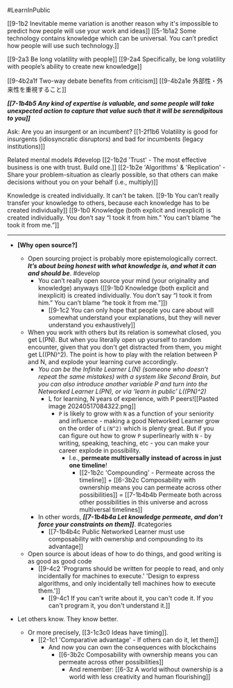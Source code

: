 #LearnInPublic 

[[9-1b2 Inevitable meme variation is another reason why it's impossible to predict how people will use your work and ideas]]
[[5-1b1a2 Some technology contains knowledge which can be universal. You can’t predict how people will use such technology.]]

[[9-2a3 Be long volatility with people]]
	[[9-2a4 Specifically, be long volatility with people’s ability to create new knowledge]]

[[9-4b2a1f Two-way debate benefits from criticism]]
	[[9-4b2a1e 外部性・外来性を重視すること]]

***[[7-1b4b5 Any kind of expertise is valuable, and some people will take unexpected action to capture that value such that it will be serendipitous to you]]***

Ask: Are you an insurgent or an incumbent?
	[[1-2f1b6 Volatility is good for insurgents (idiosyncratic disruptors) and bad for incumbents (legacy institutions)]]

Related mental models #develop 
	[[2-1b2d 'Trust' - The most effective business is one with trust. Build one.]]
	[[2-1b2e 'Algorithms' & 'Replication' - Share your problem-situation as clearly possible, so that others can make decisions without you on your behalf (i.e., multiply)]]

Knowledge is created individually. It can't be taken.
	[[9-1b You can’t really transfer your knowledge to others, because each knowledge has to be created individually]]
	[[9-1b0 Knowledge (both explicit and inexplicit) is created individually. You don’t say “I took it from him.” You can’t blame “he took it from me.”]]

---
- **[Why open source?]** 
    - Open sourcing project is probably more epistemologically correct. ***It’s about being honest with what knowledge is, and what it can and should be***. #develop 
        - You can’t really open source your mind (your originality and knowledge) anyways ([[9-1b0 Knowledge (both explicit and inexplicit) is created individually. You don’t say “I took it from him.” You can’t blame “he took it from me.”]])
            - [[9-1c2 You can only hope that people you care about will somewhat understand your explanations, but they will never understand you exhaustively]]
    - When you work with others but its relation is somewhat closed, you get L(PN). But when you literally open up yourself to random encounter, given that you don't get distracted from them, you might get L((PN)^2). The point is how to play with the relation between P and N, and explode your learning curve accordingly.
	    - *You can be the Infinite Learner L(N) (someone who doesn’t repeat the same mistakes) with a system like Second Brain, but you can also introduce another variable P and turn into the Networked Learner L(PN), or via ‘learn in public’ L((PN)^2)*
		    - L for learning, N years of experience, with P peers![[Pasted image 20240517084322.png]]
				- `P` is likely to grow with `N` as a function of your seniority and influence - making a good Networked Learner grow on the order of `L(N^2)` which is plenty great. But if you can figure out how to grow `P` superlinearly with `N` - by writing, speaking, teaching, etc - you can make your career explode in possibility.
					- I.e., **permeate multiversally instead of across in just one timeline**!
						- [[2-1b2c 'Compounding' - Permeate across the timeline]] + [[6-3b2c Composability with ownership means you can permeate across other possibilities]] = [[7-1b4b4b Permeate both across other possibilities in this universe and across multiversal timelines]]
		- In other words, ***[[7-1b4b4a Let knowledge permeate, and don’t force your constraints on them]]***. #categories 
			- [[7-1b4b4c Public Networked Learner must use composability with ownership and compounding to its advantage]]
    - Open source is about ideas of how to do things, and good writing is as good as good code
	    - [[9-4c2 'Programs should be written for people to read, and only incidentally for machines to execute.' 'Design to express algorithms, and only incidentally tell machines how to execute them.']]
		    - [[9-4c1 If you can't write about it, you can't code it. If you can't program it, you don't understand it.]]

- Let others know. They know better. 
	- Or more precisely, [[3-1c3c0 Ideas have timing]].
		- [[2-1c1 'Comparative advantage' - If others can do it, let them]]
			- And now you can own the consequences with blockchains 
				- [[6-3b2c Composability with ownership means you can permeate across other possibilities]]
					- And remember: [[6-3z A world without ownership is a world with less creativity and human flourishing]]
